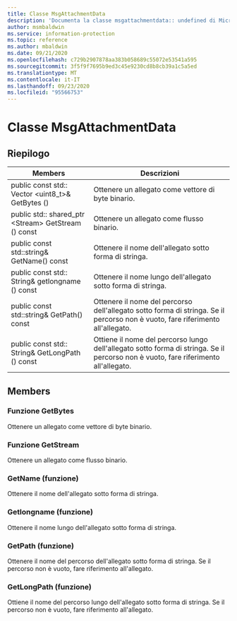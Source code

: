 ```yaml
---
title: Classe MsgAttachmentData
description: 'Documenta la classe msgattachmentdata:: undefined di Microsoft Information Protection (MIP) SDK.'
author: msmbaldwin
ms.service: information-protection
ms.topic: reference
ms.author: mbaldwin
ms.date: 09/21/2020
ms.openlocfilehash: c729b2907878aa383b058689c55072e53541a595
ms.sourcegitcommit: 3f5f9f7695b9ed3c45e9230cd8b8cb39a1c5a5ed
ms.translationtype: MT
ms.contentlocale: it-IT
ms.lasthandoff: 09/23/2020
ms.locfileid: "95566753"
---
```

# <a name="class-msgattachmentdata"></a>Classe MsgAttachmentData 
  
## <a name="summary"></a>Riepilogo
 Members                        | Descrizioni                                
--------------------------------|---------------------------------------------
public const std:: Vector \<uint8_t\>& GetBytes ()  |  Ottenere un allegato come vettore di byte binario.
public std:: shared_ptr \<Stream\> GetStream () const  |  Ottenere un allegato come flusso binario.
public const std::string& GetName() const  |  Ottenere il nome dell'allegato sotto forma di stringa.
public const std:: String& getlongname () const  |  Ottenere il nome lungo dell'allegato sotto forma di stringa.
public const std::string& GetPath() const  |  Ottenere il nome del percorso dell'allegato sotto forma di stringa. Se il percorso non è vuoto, fare riferimento all'allegato.
public const std:: String& GetLongPath () const  |  Ottiene il nome del percorso lungo dell'allegato sotto forma di stringa. Se il percorso non è vuoto, fare riferimento all'allegato.
  
## <a name="members"></a>Members
  
### <a name="getbytes-function"></a>Funzione GetBytes
Ottenere un allegato come vettore di byte binario.
  
### <a name="getstream-function"></a>Funzione GetStream
Ottenere un allegato come flusso binario.
  
### <a name="getname-function"></a>GetName (funzione)
Ottenere il nome dell'allegato sotto forma di stringa.
  
### <a name="getlongname-function"></a>Getlongname (funzione)
Ottenere il nome lungo dell'allegato sotto forma di stringa.
  
### <a name="getpath-function"></a>GetPath (funzione)
Ottenere il nome del percorso dell'allegato sotto forma di stringa. Se il percorso non è vuoto, fare riferimento all'allegato.
  
### <a name="getlongpath-function"></a>GetLongPath (funzione)
Ottiene il nome del percorso lungo dell'allegato sotto forma di stringa. Se il percorso non è vuoto, fare riferimento all'allegato.